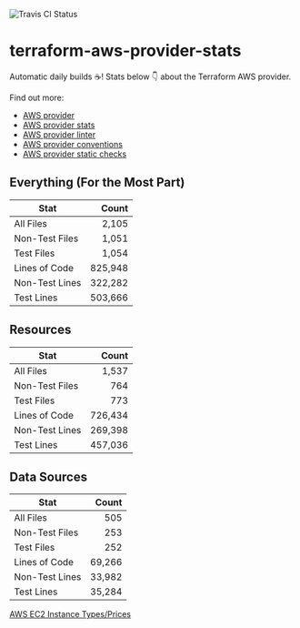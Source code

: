 ![Travis CI Status](https://travis-ci.org/YakDriver/terraform-aws-provider-stats.svg?branch=main)
# terraform-aws-provider-stats

Automatic daily builds :coffee:! Stats below :point_down: about the Terraform AWS provider.

Find out more:
* [AWS provider](https://github.com/terraform-providers/terraform-provider-aws)
* [AWS provider stats](https://github.com/YakDriver/terraform-aws-provider-stats)
* [AWS provider linter](https://github.com/terraform-providers/terraform-provider-aws/tree/master/awsproviderlint)
* [AWS provider conventions](https://github.com/YakDriver/terraform-aws-conventions)
* [AWS provider static checks](https://github.com/YakDriver/terraform-aws-provider-static-checks)



## Everything (For the Most Part)

|  Stat  |  Count  |
| ------------- | -------------: |
|  All Files  |  2,105  |
|  Non-Test Files  |  1,051  |
|  Test Files  |  1,054  |
|  Lines of Code  |  825,948  |
|  Non-Test Lines  |  322,282  |
|  Test Lines  |  503,666  |



## Resources

|  Stat  |  Count  |
| ------------- | -------------: |
|  All Files  |  1,537  |
|  Non-Test Files  |  764  |
|  Test Files  |  773  |
|  Lines of Code  |  726,434  |
|  Non-Test Lines  |  269,398  |
|  Test Lines  |  457,036  |



## Data Sources

|  Stat  |  Count  |
| ------------- | -------------: |
|  All Files  |  505  |
|  Non-Test Files  |  253  |
|  Test Files  |  252  |
|  Lines of Code  |  69,266  |
|  Non-Test Lines  |  33,982  |
|  Test Lines  |  35,284  |




[AWS EC2 Instance Types/Prices](https://github.com/YakDriver/aws-ec2-instance-types)
